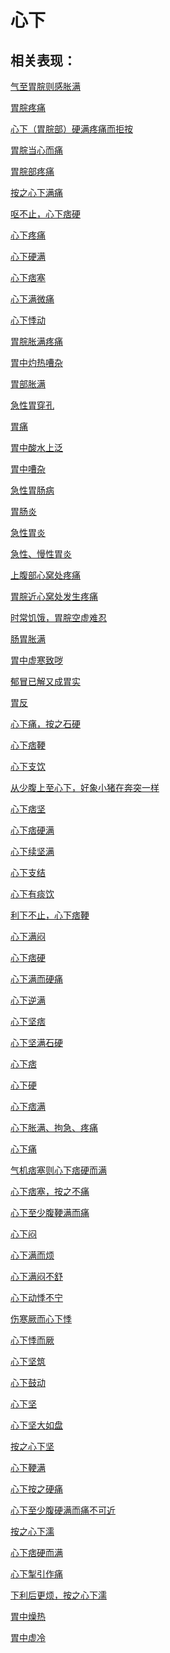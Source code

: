 # 心下## 相关表现： [气至胃脘则感胀满](https://www.gmzyjc.com/search/result?wd=气至胃脘则感胀满)[胃脘疼痛](https://www.gmzyjc.com/search/result?wd=胃脘疼痛)[心下（胃脘部）硬满疼痛而拒按](https://www.gmzyjc.com/search/result?wd=心下（胃脘部）硬满疼痛而拒按)[胃脘当心而痛](https://www.gmzyjc.com/search/result?wd=胃脘当心而痛)[胃脘部疼痛](https://www.gmzyjc.com/search/result?wd=胃脘部疼痛)[按之心下满痛](https://www.gmzyjc.com/search/result?wd=按之心下满痛)[呕不止，心下痞硬](https://www.gmzyjc.com/search/result?wd=呕不止，心下痞硬)[心下疼痛](https://www.gmzyjc.com/search/result?wd=心下疼痛)[心下硬满](https://www.gmzyjc.com/search/result?wd=心下硬满)[心下痞塞](https://www.gmzyjc.com/search/result?wd=心下痞塞)[心下满微痛](https://www.gmzyjc.com/search/result?wd=心下满微痛)[心下悸动](https://www.gmzyjc.com/search/result?wd=心下悸动)[胃脘胀满疼痛](https://www.gmzyjc.com/search/result?wd=胃脘胀满疼痛)[胃中灼热嘈杂](https://www.gmzyjc.com/search/result?wd=胃中灼热嘈杂)[胃部胀满](https://www.gmzyjc.com/search/result?wd=胃部胀满)[急性胃穿孔](https://www.gmzyjc.com/search/result?wd=急性胃穿孔)[胃痛](https://www.gmzyjc.com/search/result?wd=胃痛)[胃中酸水上泛](https://www.gmzyjc.com/search/result?wd=胃中酸水上泛)[胃中嘈杂](https://www.gmzyjc.com/search/result?wd=胃中嘈杂)[急性胃肠病](https://www.gmzyjc.com/search/result?wd=急性胃肠病)[胃肠炎](https://www.gmzyjc.com/search/result?wd=胃肠炎)[急性胃炎](https://www.gmzyjc.com/search/result?wd=急性胃炎)[急性、慢性胃炎](https://www.gmzyjc.com/search/result?wd=急性、慢性胃炎)[上腹部心窝处疼痛](https://www.gmzyjc.com/search/result?wd=上腹部心窝处疼痛)[胃脘近心窝处发生疼痛](https://www.gmzyjc.com/search/result?wd=胃脘近心窝处发生疼痛)[时常饥饿，胃脘空虚难忍](https://www.gmzyjc.com/search/result?wd=时常饥饿，胃脘空虚难忍)[肠胃胀满](https://www.gmzyjc.com/search/result?wd=肠胃胀满)[胃中虚寒致哕](https://www.gmzyjc.com/search/result?wd=胃中虚寒致哕)[郁冒已解又成胃实](https://www.gmzyjc.com/search/result?wd=郁冒已解又成胃实)[胃反](https://www.gmzyjc.com/search/result?wd=胃反)[心下痛，按之石硬](https://www.gmzyjc.com/search/result?wd=心下痛，按之石硬)[心下痞鞕](https://www.gmzyjc.com/search/result?wd=心下痞鞕)[心下支饮](https://www.gmzyjc.com/search/result?wd=心下支饮)[从少腹上至心下，好象小猪在奔突一样](https://www.gmzyjc.com/search/result?wd=从少腹上至心下，好象小猪在奔突一样)[心下痞坚](https://www.gmzyjc.com/search/result?wd=心下痞坚)[心下痞硬满](https://www.gmzyjc.com/search/result?wd=心下痞硬满)[心下续坚满](https://www.gmzyjc.com/search/result?wd=心下续坚满)[心下支结](https://www.gmzyjc.com/search/result?wd=心下支结)[心下有痰饮](https://www.gmzyjc.com/search/result?wd=心下有痰饮)[利下不止，心下痞鞕](https://www.gmzyjc.com/search/result?wd=利下不止，心下痞鞕)[心下满闷](https://www.gmzyjc.com/search/result?wd=心下满闷)[心下痞硬](https://www.gmzyjc.com/search/result?wd=心下痞硬)[心下满而硬痛](https://www.gmzyjc.com/search/result?wd=心下满而硬痛)[心下逆满](https://www.gmzyjc.com/search/result?wd=心下逆满)[心下坚痞](https://www.gmzyjc.com/search/result?wd=心下坚痞)[心下坚满石硬](https://www.gmzyjc.com/search/result?wd=心下坚满石硬)[心下痞](https://www.gmzyjc.com/search/result?wd=心下痞)[心下硬](https://www.gmzyjc.com/search/result?wd=心下硬)[心下痞满](https://www.gmzyjc.com/search/result?wd=心下痞满)[心下胀满、拘急、疼痛](https://www.gmzyjc.com/search/result?wd=心下胀满、拘急、疼痛)[心下痛](https://www.gmzyjc.com/search/result?wd=心下痛)[气机痞塞则心下痞硬而满](https://www.gmzyjc.com/search/result?wd=气机痞塞则心下痞硬而满)[心下痞塞，按之不痛](https://www.gmzyjc.com/search/result?wd=心下痞塞，按之不痛)[心下至少腹鞕满而痛](https://www.gmzyjc.com/search/result?wd=心下至少腹鞕满而痛)[心下闷](https://www.gmzyjc.com/search/result?wd=心下闷)[心下满而烦](https://www.gmzyjc.com/search/result?wd=心下满而烦)[心下满闷不舒](https://www.gmzyjc.com/search/result?wd=心下满闷不舒)[心下动悸不宁](https://www.gmzyjc.com/search/result?wd=心下动悸不宁)[伤寒厥而心下悸](https://www.gmzyjc.com/search/result?wd=伤寒厥而心下悸)[心下悸而厥](https://www.gmzyjc.com/search/result?wd=心下悸而厥)[心下坚筑](https://www.gmzyjc.com/search/result?wd=心下坚筑)[心下鼓动](https://www.gmzyjc.com/search/result?wd=心下鼓动)[心下坚](https://www.gmzyjc.com/search/result?wd=心下坚)[心下坚大如盘](https://www.gmzyjc.com/search/result?wd=心下坚大如盘)[按之心下坚](https://www.gmzyjc.com/search/result?wd=按之心下坚)[心下鞕满](https://www.gmzyjc.com/search/result?wd=心下鞕满)[心下按之硬痛](https://www.gmzyjc.com/search/result?wd=心下按之硬痛)[心下至少腹硬满而痛不可近](https://www.gmzyjc.com/search/result?wd=心下至少腹硬满而痛不可近)[按之心下濡](https://www.gmzyjc.com/search/result?wd=按之心下濡)[心下痞硬而满](https://www.gmzyjc.com/search/result?wd=心下痞硬而满)[心下掣引作痛](https://www.gmzyjc.com/search/result?wd=心下掣引作痛)[下利后更烦，按之心下濡](https://www.gmzyjc.com/search/result?wd=下利后更烦，按之心下濡)[胃中燥热](https://www.gmzyjc.com/search/result?wd=胃中燥热)[胃中虚冷](https://www.gmzyjc.com/search/result?wd=胃中虚冷)